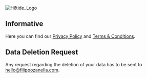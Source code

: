 ![Hi!tide_Logo](/assets/images/function_image_1024x500.png)

## Informative

Here you can find our [Privacy Policy](privacy-en.html) and [Terms & Conditions](terms-en.html).

## Data Deletion Request

Any request regarding the deletion of your data has to be sent to [hello@filippozanella.com](mailto:hello@filippozanella.com).


